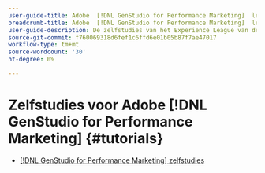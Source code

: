 ```yaml
---
user-guide-title: Adobe  [!DNL GenStudio for Performance Marketing]  leerprogramma's
breadcrumb-title: Adobe  [!DNL GenStudio for Performance Marketing]  leerprogramma's
user-guide-description: De zelfstudies van het Experience League van de mening op Adobe  [!DNL GenStudio for Performance Marketing], een oplossing van begin tot eind om uw ketting van de inhoudslevering met generatieve AI en intelligente automatisering te versnellen en te vereenvoudigen.
source-git-commit: f760069318d6fef1c6ffd6e01b05b87f7ae47017
workflow-type: tm+mt
source-wordcount: '30'
ht-degree: 0%

---
```



# Zelfstudies voor Adobe [!DNL GenStudio for Performance Marketing] {#tutorials}

+ [[!DNL GenStudio for Performance Marketing] zelfstudies](overview.md)
